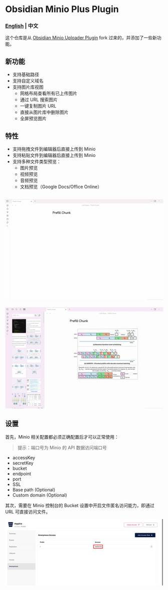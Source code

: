# Obsidian Minio Plus Plugin

### [English](./README.md) | 中文

这个仓库是从 [Obsidian Minio Uploader Plugin](https://github.com/seebin/obsidian-minio-uploader-plugin) fork 过来的，并添加了一些新功能。

## 新功能
- 支持基础路径
- 支持自定义域名
- 支持图片库视图
  - 网格布局查看所有已上传图片
  - 通过 URL 搜索图片
  - 一键复制图片 URL
  - 直接从图片库中删除图片
  - 全屏预览图片

## 特性
- 支持拖拽文件到编辑器后直接上传到 Minio
- 支持粘贴文件到编辑器后直接上传到 Minio
- 支持多种文件类型预览：
  - 图片预览
  - 视频预览
  - 音频预览
  - 文档预览（Google Docs/Office Online）

![上传](./minio-upload.gif)
---
![删除](./minio-delete.gif)

## 设置

首先，Minio 相关配置都必须正确配置后才可以正常使用：

> 提示：端口号为 Minio 的 API 数据访问端口号

- accessKey
- secretKey
- bucket
- endpoint
- port
- SSL
- Base path (Optional)
- Custom domain (Optional)

其次，需要在 Minio 控制台的 Bucket 设置中开启文件匿名访问能力，即通过 URL 可直接访问文件。

![设置](./minio-bucket-setting.png)


